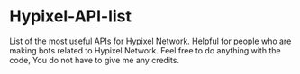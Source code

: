 # Hypixel-API-list
List of the most useful APIs for Hypixel Network. Helpful for people who are making bots related to Hypixel Network. Feel free to do anything with the code, You do not have to give me any credits. 
